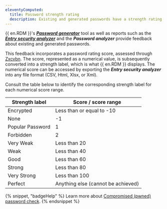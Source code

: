 ```yaml
---
eleventyComputed:
  title: Password strength rating
  description: Existing and generated passwords have a strength rating (numerical value) that is then translated into a strength label in {{ en.RDM }}.
---
```

{{ en.RDM }}'s [***Password generator***](/rdm/windows/commands/tools/generators/password/) tool as well as reports such as the [***Entry security analyzer***](/rdm/windows/commands/tools/tools/entry-security-analyzer/) and the ***Password analyzer*** provide feedback about existing and generated passwords.  

This feedback incorporates a password rating score, assessed through [Zxcvbn](https://lowe.github.io/tryzxcvbn/). The score, represented as a numerical value, is subsequently converted into a strength label, which is what {{ en.RDM }} displays. The numerical score can be accessed by exporting the ***Entry security analyzer*** into any file format (CSV, Html, Xlsx, or Xml).

Consult the table below to identify the corresponding strength label for each numerical score range.

| Strength label               | Score / score range          |
| ---------------------------- | ---------------------------- |
| Encrypted                    | Less than or equal to -10    |
| None                         | -1                           |
| Popular Password             | 1                            |
| Forbidden                    | 2                            |
| Very Weak                    | Less than 20                 |
| Weak                         | Less than 40                 |
| Good                         | Less than 60                 |
| Strong                       | Less than 80                 |
| Very Strong                  | Less than 100                |
| Perfect                      | Anything else (cannot be achieved) |

{% snippet, "badgeHelp" %}
Learn more about [Compromised (pwned) password check](/kb/remote-desktop-manager/how-to-articles/pwned-password-check/).
{% endsnippet %}
